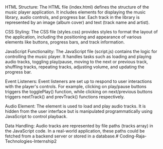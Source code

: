 HTML Structure: The HTML file (index.html) defines the structure of the music player application. It includes elements for displaying the music library, audio controls, and progress bar. Each track in the library is represented by an image (album cover) and text (track name and artist).

CSS Styling: The CSS file (styles.css) provides styles to format the layout of the application, including the positioning and appearance of various elements like buttons, progress bars, and track information.

JavaScript Functionality: The JavaScript file (script.js) contains the logic for controlling the music player. It handles tasks such as loading and playing audio tracks, toggling play/pause, moving to the next or previous track, shuffling tracks, repeating tracks, adjusting volume, and updating the progress bar.

Event Listeners: Event listeners are set up to respond to user interactions with the player's controls. For example, clicking on play/pause buttons triggers the togglePlay() function, while clicking on next/previous buttons triggers nextTrack() and prevTrack() functions respectively.

Audio Element: The element is used to load and play audio tracks. It is hidden from the user interface but is manipulated programmatically using JavaScript to control playback.

Data Handling: Audio tracks are represented by file paths (tracks array) in the JavaScript code. In a real-world application, these paths could be fetched from a backend server or stored in a database.# Coding-Raja-Technologies-Internship2
